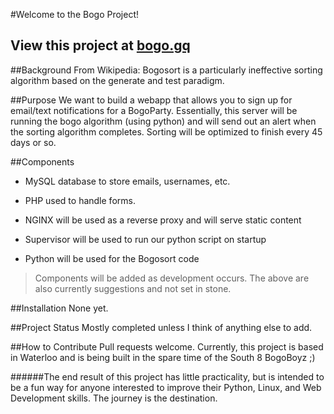 #Welcome to the Bogo Project!

## View this project at [bogo.gq](http://www.bogo.gq)

##Background
From Wikipedia: Bogosort is a particularly ineffective sorting algorithm based on the generate and test paradigm.

##Purpose
We want to build a webapp that allows you to sign up for email/text notifications for a BogoParty. Essentially, this server will be running the bogo algorithm (using python) and will send out an alert when the sorting algorithm completes. Sorting will be optimized to finish every 45 days or so.

##Components
- MySQL database to store emails, usernames, etc.

- PHP used to handle forms.

- NGINX will be used as a reverse proxy and will serve static content

- Supervisor will be used to run our python script on startup

- Python will be used for the Bogosort code

> Components will be added as development occurs. The above are also currently suggestions and not set in stone. 

##Installation
None yet.

##Project Status
Mostly completed unless I think of anything else to add.

##How to Contribute
Pull requests welcome. Currently, this project is based in Waterloo and is being built in the spare time of the South 8 BogoBoyz ;)

######The end result of this project has little practicality, but is intended to be a fun way for anyone interested to improve their Python, Linux, and Web Development skills. The journey is the destination.

